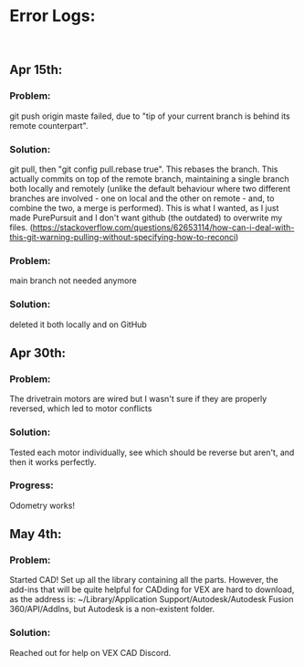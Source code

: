 # Error Logs:
<br />

## Apr 15th: 
### Problem: 
git push origin maste failed, due to "tip of your current branch is behind its remote counterpart". 
### Solution: 
git pull, then "git config pull.rebase true". This rebases the branch. This actually commits on top of the remote branch, maintaining a single branch both locally and remotely (unlike the default behaviour where two different branches are involved - one on local and the other on remote - and, to combine the two, a merge is performed). This is what I wanted, as I just made PurePursuit and I don't want github (the outdated) to overwrite my files. (https://stackoverflow.com/questions/62653114/how-can-i-deal-with-this-git-warning-pulling-without-specifying-how-to-reconci)
### Problem:
main branch not needed anymore
### Solution:
deleted it both locally and on GitHub
<br />

## Apr 30th:
### Problem:
The drivetrain motors are wired but I wasn't sure if they are properly reversed, which led to motor conflicts
### Solution:
Tested each motor individually, see which should be reverse but aren't, and then it works perfectly.
### Progress:
Odometry works!
<br />

## May 4th:
### Problem:
Started CAD! Set up all the library containing all the parts. However, the add-ins that will be quite helpful for CADding for VEX are hard to download, as the address is: ~/Library/Application Support/Autodesk/Autodesk Fusion 360/API/AddIns, but Autodesk is a non-existent folder.
### Solution:
Reached out for help on VEX CAD Discord.
